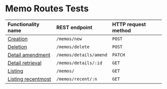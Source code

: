 # Memo Routes Tests

| Functionality name                             | REST endpoint          | HTTP request method |
| :--------------------------------------------- | :--------------------- | :------------------ |
| [Creation](./createMemo.test.md)               | `/memos/new`           | `POST`              |
| [Deletion](./deleteMemo.test.md)               | `/memos/delete`        | `POST`              |
| [Detail amendment](./amendMemoDetails.test.md) | `/memos/details/amend` | `PATCH`             |
| [Detail retrieval](./getMemoDetails.test.md)   | `/memos/details/:id`   | `GET`               |
| [Listing](./getMemos.test.md)                  | `/memos/`              | `GET`               |
| [Listing recentmost](./getRecentMemos.test.md) | `/memos/recent/:n`     | `GET`               |
